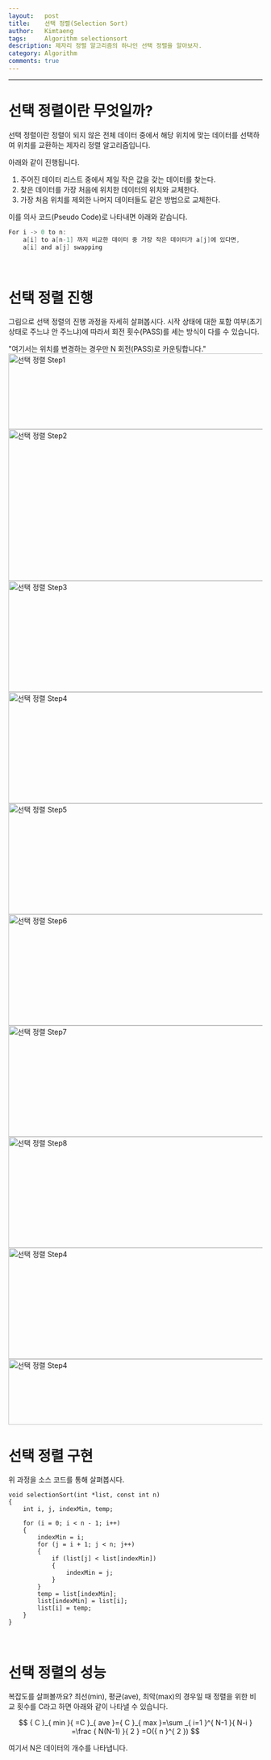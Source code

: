 ```yaml
---
layout:   post
title:    선택 정렬(Selection Sort)
author:   Kimtaeng
tags: 	  Algorithm selectionsort
description: 제자리 정렬 알고리즘의 하나인 선택 정렬을 알아보자.
category: Algorithm
comments: true
---
```


<hr/>

# 선택 정렬이란 무엇일까?

선택 정렬이란 정렬이 되지 않은 전체 데이터 중에서 해당 위치에 맞는 데이터를 선택하여
위치를 교환하는 제자리 정렬 알고리즘입니다.

아래와 같이 진행됩니다.<br/>
1) 주어진 데이터 리스트 중에서 제일 작은 값을 갖는 데이터를 찾는다.<br/>
2) 찾은 데이터를 가장 처음에 위치한 데이터의 위치와 교체한다.<br/>
3) 가장 처음 위치를 제외한 나머지 데이터들도 같은 방법으로 교체한다.<br/>

이를 의사 코드(Pseudo Code)로 나타내면 아래와 같습니다.
```c
For i -> 0 to n:
    a[i] to a[n-1] 까지 비교한 데이터 중 가장 작은 데이터가 a[j]에 있다면,
    a[i] and a[j] swapping 
``` 

<br/>

# 선택 정렬 진행

그림으로 선택 정렬의 진행 과정을 자세히 살펴봅시다.
시작 상태에 대한 포함 여부(초기 상태로 주느냐 안 주느냐)에 따라서 회전 횟수(PASS)를 세는 방식이 다를 수 있습니다.
<br/>

<div class="post_caption">"여기서는 위치를 변경하는 경우만 N 회전(PASS)로 카운팅합니다."</div>

<img class="post_image" src="{{ site.baseurl }}/img/post/2018-01-07-selection-sort-1.png" width="650" height="150" alt="선택 정렬 Step1"/>

<img class="post_image" src="{{ site.baseurl }}/img/post/2018-01-07-selection-sort-2.png" width="650" height="300" alt="선택 정렬 Step2"/>

<img class="post_image" src="{{ site.baseurl }}/img/post/2018-01-07-selection-sort-3.png" width="650" height="220" alt="선택 정렬 Step3"/>

<img class="post_image" src="{{ site.baseurl }}/img/post/2018-01-07-selection-sort-4.png" width="650" height="220" alt="선택 정렬 Step4"/>

<img class="post_image" src="{{ site.baseurl }}/img/post/2018-01-07-selection-sort-5.png" width="650" height="220" alt="선택 정렬 Step5"/>

<img class="post_image" src="{{ site.baseurl }}/img/post/2018-01-07-selection-sort-6.png" width="650" height="220" alt="선택 정렬 Step6"/>

<img class="post_image" src="{{ site.baseurl }}/img/post/2018-01-07-selection-sort-7.png" width="650" height="220" alt="선택 정렬 Step7"/>

<img class="post_image" src="{{ site.baseurl }}/img/post/2018-01-07-selection-sort-8.png" width="650" height="220" alt="선택 정렬 Step8"/>

<img class="post_image" src="{{ site.baseurl }}/img/post/2018-01-07-selection-sort-9.png" width="650" height="220" alt="선택 정렬 Step4"/>

<img class="post_image" src="{{ site.baseurl }}/img/post/2018-01-07-selection-sort-10.png" width="650" height="130" alt="선택 정렬 Step4"/>

<br/>

# 선택 정렬 구현

위 과정을 소스 코드를 통해 살펴봅시다.

<pre class="line-numbers"><code class="language-java" data-start="1">void selectionSort(int *list, const int n)
{
    int i, j, indexMin, temp;

    for (i = 0; i < n - 1; i++)
    {
        indexMin = i;
        for (j = i + 1; j < n; j++)
        {
            if (list[j] < list[indexMin])
            {
                indexMin = j;
            }
        }
        temp = list[indexMin];
        list[indexMin] = list[i];
        list[i] = temp;
    }
}
</code></pre>

<br/>

# 선택 정렬의 성능

복잡도를 살펴볼까요?
최선(min), 평균(ave), 최악(max)의 경우일 때 정렬을 위한 비교 횟수를 C라고 하면 아래와 같이 나타낼 수 있습니다.

$$
{ C }_{ min }{ =C }_{ ave }={ C }_{ max }=\sum _{ i=1 }^{ N-1 }{ N-i } =\frac { N(N-1) }{ 2 } =O({ n }^{ 2 })
$$

여기서 N은 데이터의 개수를 나타냅니다.